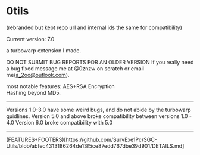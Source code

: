 # 0tils
(rebranded but kept repo url and internal ids the same for compatibility)

Current version: 7.0

a turbowarp extension I made.

DO NOT SUBMIT BUG REPORTS FOR AN OLDER VERSION
If you really need a bug fixed message me at @0znzw on scratch or email me(a_2oo@outlook.com).

most notable features:
   AES+RSA Encryption
   <br>
   Hashing beyond MD5.

<hr>
Versions 1.0-3.0 have some weird bugs, and do not abide by the turbowarp guidlines.
Version 5.0 and above broke compatibility between versions 1.0 - 4.0
Version 6.0 broke compatibility with 5.0
<hr>
(FEATURES+FOOTERS)[https://github.com/SurvExe1Pc/SGC-Utils/blob/abfec4313186264de13f5ce87edd767dbe39d901/DETAILS.md]
